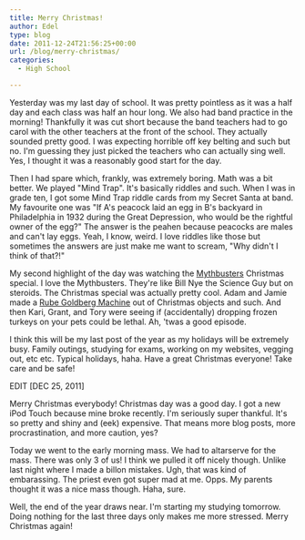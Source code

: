 ```yaml
---
title: Merry Christmas!
author: Edel
type: blog
date: 2011-12-24T21:56:25+00:00
url: /blog/merry-christmas/
categories:
  - High School

---
```

Yesterday was my last day of school. It was pretty pointless as it was a half day and each class was half an hour long. We also had band practice in the morning! Thankfully it was cut short because the band teachers had to go carol with the other teachers at the front of the school. They actually sounded pretty good. I was expecting horrible off key belting and such but no. I'm guessing they just picked the teachers who can actually sing well. Yes, I thought it was a reasonably good start for the day.

Then I had spare which, frankly, was extremely boring. Math was a bit better. We played "Mind Trap". It's basically riddles and such. When I was in grade ten, I got some Mind Trap riddle cards from my Secret Santa at band. My favourite one was "If A's peacock laid an egg in B's backyard in Philadelphia in 1932 during the Great Depression, who would be the rightful owner of the egg?" The answer is the peahen because peacocks are males and can't lay eggs. Yeah, I know, weird. I love riddles like those but sometimes the answers are just make me want to scream, "Why didn't I think of that?!"

My second highlight of the day was watching the [Mythbusters][1] Christmas special. I love the Mythbusters. They're like Bill Nye the Science Guy but on steroids. The Christmas special was actually pretty cool. Adam and Jamie made a [Rube Goldberg Machine][2] out of Christmas objects and such. And then Kari, Grant, and Tory were seeing if (accidentally) dropping frozen turkeys on your pets could be lethal. Ah, 'twas a good episode.

I think this will be my last post of the year as my holidays will be extremely busy. Family outings, studying for exams, working on my websites, vegging out, etc etc. Typical holidays, haha. Have a great Christmas everyone! Take care and be safe!

EDIT [DEC 25, 2011]
  
Merry Christmas everybody! Christmas day was a good day. I got a new iPod Touch because mine broke recently. I'm seriously super thankful. It's so pretty and shiny and (eek) expensive. That means more blog posts, more procrastination, and more caution, yes?

Today we went to the early morning mass. We had to altarserve for the mass. There was only 3 of us! I think we pulled it off nicely though. Unlike last night where I made a billon mistakes. Ugh, that was kind of embarassing. The priest even got super mad at me. Opps. My parents thought it was a nice mass though. Haha, sure.

Well, the end of the year draws near. I'm starting my studying tomorrow. Doing nothing for the last three days only makes me more stressed. Merry Christmas again!




 [1]: http://en.wikipedia.org/wiki/MythBusters
 [2]: http://en.wikipedia.org/wiki/Rube_Goldberg_machine